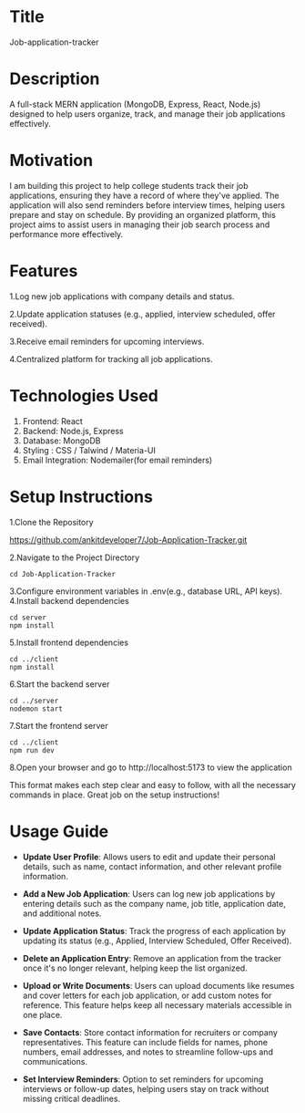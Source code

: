# Title
Job-application-tracker

# Description
A full-stack MERN application (MongoDB, Express, React, Node.js) designed to help users organize, track, and manage their job applications effectively.


# Motivation
I am building this project to help college students track their job applications, ensuring they have a record of where they've applied. The application will also send reminders before interview times, helping users prepare and stay on schedule. By providing an organized platform, this project aims to assist users in managing their job search process and performance more effectively.


# Features

1.Log new job applications with company details and status.

2.Update application statuses (e.g., applied, interview scheduled, offer received).

3.Receive email reminders for upcoming interviews.

4.Centralized platform for tracking all job applications.

# Technologies Used
1. Frontend: React
2. Backend: Node.js, Express
3. Database: MongoDB
4. Styling : CSS / Talwind / Materia-UI
5. Email Integration: Nodemailer(for email reminders)

# Setup Instructions
1.Clone the Repository

   https://github.com/ankitdeveloper7/Job-Application-Tracker.git
   
2.Navigate to the Project Directory

    cd Job-Application-Tracker
3.Configure environment variables in .env(e.g., database URL, API keys).     
4.Install backend dependencies 

    cd server
    npm install
 5.Install frontend dependencies 

    cd ../client
    npm install   
 6.Start the backend server 

    cd ../server
    nodemon start   
 7.Start the frontend server 

    cd ../client
    npm run dev    
 8.Open your browser and go to http://localhost:5173 to view the application

   
This format makes each step clear and easy to follow, with all the necessary commands in place. Great job on the setup instructions!


# Usage Guide

* **Update User Profile**: Allows users to edit and update their personal details, such as name, contact information, and other relevant profile information.

* **Add a New Job Application**: Users can log new job applications by entering details such as the company name, job title, application date, and additional notes.

* **Update Application Status**: Track the progress of each application by updating its status (e.g., Applied, Interview Scheduled, Offer Received).

* **Delete an Application Entry**: Remove an application from the tracker once it's no longer relevant, helping keep the list organized.

* **Upload or Write Documents**: Users can upload documents like resumes and cover letters for each job application, or add custom notes for reference. This feature helps keep all necessary materials accessible in one place.

* **Save Contacts**: Store contact information for recruiters or company representatives. This feature can include fields for names, phone numbers, email addresses, and notes to streamline follow-ups and communications.

* **Set Interview Reminders**: Option to set reminders for upcoming interviews or follow-up dates, helping users stay on track without missing critical deadlines.

